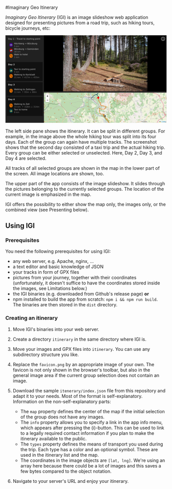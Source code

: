#Imaginary Geo Itinerary

_Imaginary Geo Itinerary_ (IGI) is an image slideshow web application designed for 
presenting pictures from a road trip, such as hiking tours, bicycle journeys, etc:

![Screenshot from the app](./screenshots/app.png)

The left side pane shows the itinerary. It can be split in different groups. For example, 
in the image above the whole hiking tour was split into its four days. Each of the group
can again have multiple tracks. The screenshot shows that the second day consisted of a
taxi trip and the actual hiking trip. Every group can be either selected or unselected. Here,
Day 2, Day 3, and Day 4 are selected.

All tracks of all selected groups are shown in the map in the lower part of the screen. All image locations are shown, too.

The upper part of the app consists of the image slideshow. It slides through the pictures belonging
to the currently selected groups. The location of the current image is emphasized in the map.

IGI offers the possibility to either show the map only, the images only, or the combined view (see Presenting below).

## Using IGI
### Prerequisites

You need the following prerequisites for using IGI:

* any web server, e.g. Apache, nginx, …
* a text editor and basic knowledge of JSON
* your tracks in form of GPX files
* pictures from your journey, together with their coordinates (unfortunately, it doesn't suffice to 
  have the coordinates stored inside the images, see Limitations below.)
* the IGI binaries (e.g. downloaded from Github's release page) __or__
* npm installed to build the app from scratch: `npm i && npm run build`. The binaries are then stored in the `dist` directory.

### Creating an itinerary

1. Move IGI's binaries into your web server.
2. Create a directory `itinerary` in the same directory where IGI is.
3. Move your images and GPX files into `itinerary`. You can use any subdirectory structure you like.
4. Replace the `favicon.png` by an appropriate image of your own. The favicon is not only shown
   in the browser's toolbar, but also in the general image area if the current group selection does not contain
   an image.
5. Download the sample `itenerary/index.json` file from this repository and adapt it to your needs. Most of the
   format is self-explanatory. Information on the non-self-explanatory parts:
   
   * The `map` property defines the center of the map if the initial selection of the group does not have any images.
   * The `info` property allows you to specify a link in the app info menu, which appears after pressing the (i)-button.
     This can be used to link to a legally required contact information if you plan to make the itinerary available to the public.
   * The `types` property defines the means of transport you used during the trip. Each type has a color and an optional
     symbol. These are used in the itinerary list and the map.
   * The coordinates in the image objects are `[lat, lng]`. We're using an array here because there could be a lot of
     images and this saves a few bytes compared to the object notation.
6. Navigate to your server's URL and enjoy your itinerary.

